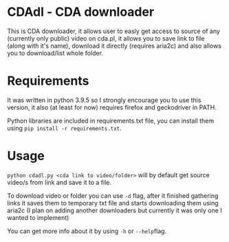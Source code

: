 # CDAdl - CDA downloader
This is CDA downloader, it allows user to easly get access to source of any (currently only public) video on cda.pl, it allows you to save link to file (along with it's name), download it directly (requires aria2c) and also allows you to download/list whole folder.

# Requirements
It was written in python 3.9.5 so I strongly encourage you to use this version, it also (at least for now) requires firefox and geckodriver in PATH. 

Python libraries are included in requirements.txt file, you can install them using `pip install -r requirements.txt`.

# Usage
`python cdadl.py <cda link to video/folder>` will by default get source video/s from link and save it to a file.

To download video or folder you can use `-d` flag, after it finished gathering links it saves them to temporary txt file and starts downloading them using aria2c (I plan on adding another downloaders but currently it was only one I wanted to implement)

You can get more info about it by using `-h` or `--help`flag.